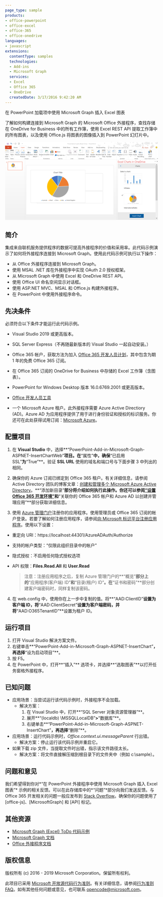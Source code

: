 ```yaml
---
page_type: sample
products:
- office-powerpoint
- office-excel
- office-365
- office-onedrive
languages:
- javascript
extensions:
  contentType: samples
  technologies:
  - Add-ins
  - Microsoft Graph
  services:
  - Excel
  - Office 365
  - OneDrive
  createdDate: 3/17/2016 9:42:20 AM
---
```

 在 PowerPoint 加载项中使用 Microsoft Graph 插入 Excel 图表 

了解如何构建连接到 Microsoft Graph 的 Microsoft Office 外接程序，查找存储在 OneDrive for Business 中的所有工作簿，使用 Excel REST API 提取工作簿中的所有图表，以及使用 Office.js 将图表的图像插入到 PowerPoint 幻灯片中。

![在 PowerPoint 外接程序示例中使用 Microsoft Graph 插入 Excel 图表](images/InsertChart.png)

## 简介

集成来自联机服务提供程序的数据可提高外接程序的价值和采用率。此代码示例演示了如何将外接程序连接到 Microsoft Graph。使用此代码示例可执行以下操作：

* 从 Office 外接程序连接到 Microsoft Graph。
* 使用 MSAL .NET 库在外接程序中实现 OAuth 2.0 授权框架。
* 从 Microsoft Graph 中使用 Excel 和 OneDrive REST API。
* 使用 Office UI 命名空间显示对话框。
* 使用 ASP.NET MVC、MSAL 和 Office.js 构建外接程序。 
* 在 PowerPoint 中使用外接程序命令。


## 先决条件

必须符合以下条件才能运行此代码示例。

* Visual Studio 2019 或更高版本。

* SQL Server Express（不再随最新版本的 Visual Studio 一起自动安装。）

* Office 365 帐户，获取方法为加入 [Office 365 开发人员计划](https://aka.ms/devprogramsignup)，其中包含为期 1 年的免费 Office 365 订阅。

* 在 Office 365 订阅的 OneDrive for Business 中存储的 Excel 工作簿（含图表）。

* PowerPoint for Windows Desktop 版本 16.0.6769.2001 或更高版本。
* [Office 开发人员工具](https://www.visualstudio.com/en-us/features/office-tools-vs.aspx)

* 一个 Microsoft Azure 租户。此外接程序需要 Azure Active Directiory (AD)。Azure AD 为应用程序提供了用于进行身份验证和授权的标识服务。你还可在此处获得试用订阅：[Microsoft Azure](https://account.windowsazure.com/SignUp)。

## 配置项目

1. 在 **Visual Studio** 中，选择**“PowerPoint-Add-in-Microsoft-Graph-ASPNET-InsertChartWeb”**项目。在**“属性”**中，确保**“已启用 SSL”**为**“True”**。验证 **SSL URL** 使用的域名和端口号与下面步骤 3 中列出的相同。
 
2. 确保你的 Azure 订阅已绑定到 Office 365 租户。有关详细信息，请参阅 Active Directory 团队的博客文章：[创建和管理多个 Microsoft Azure Active Directory](http://blogs.technet.com/b/ad/archive/2013/11/08/creating-and-managing-multiple-windows-azure-active-directories.aspx)。**“添加新目录”**部分将介绍如何执行此操作。你还可以参阅[“设置 Office 365 开发环境”](https://msdn.microsoft.com/office/office365/howto/setup-development-environment#bk_CreateAzureSubscription)和**“关联你的 Office 365 帐户和 Azure AD 以创建并管理应用”**部分获取详细信息。

3. 使用 [Azure 管理门户](https://manage.windowsazure.com)注册你的应用程序。使用管理员或 Office 365 订阅的帐户登录。若要了解如何注册应用程序，请参阅[向 Microsoft 标识平台注册应用程序](https://msdn.microsoft.com/office/office365/HowTo/add-common-consent-manually)。使用以下设置：

 - 重定向 URI：https://localhost:44301/AzureADAuth/Authorize	
 - 支持的帐户类型：“仅限此组织目录中的帐户”
 - 隐式授权：不启用任何隐式授权选项
 - API 权限：**Files.Read.All** 和 **User.Read**

	> 注意：注册应用程序之后，复制 Azure 管理门户的**“概览”**部分上的**“应用程序(客户端) ID”**和**“目录(租户) ID”**。在**“证书和密码”**部分创建客户端密码时，同样复制该密码。 
	 
4.  在 web.config 中，使用你在上一步中复制的值。将**“AAD:ClientID”**设置为客户端 ID，将**“AAD:ClientSecret”**设置为客户端密码，并将**“AAD:O365TenantID”**设置为租户 ID。 

## 运行项目
1. 打开 Visual Studio 解决方案文件。 
2. 右键单击**“PowerPoint-Add-in-Microsoft-Graph-ASPNET-InsertChart”**，再选择**“设为启动项目”**。
2. 按 F5。 
3. 在 PowerPoint 中，打开**“插入”** 选项卡，并选择**“选取图表”**以打开任务窗格外接程序。

## 已知问题

* 应用场景：当尝试运行该代码示例时，外接程序不会加载。
	* 解决方案： 
		1. 在 Visual Studio 中，打开**“SQL Server 对象资源管理器”**。
		2. 展开**“(localdb) \\MSSQLLocalDB”**>**“数据库”**。
		3. 右键单击**“PowerPoint-Add-in-Microsoft-Graph-ASPNET-InsertChart”**，再选择**“删除”**。 
* 应用场景：运行代码示例时，*Office.context.ui.messageParent* 行出错。	
	* 解决方案：停止运行该代码示例并重启它。 
* 如果下载 zip 文件，当提取文件时出错，指示该文件路径太长。
	* 解决方案：将文件直接解压缩到根目录下的文件夹中（例如 c:\\sample）。

## 问题和意见
我们希望得到你对*“在 PowerPoint 外接程序中使用 Microsoft Graph 插入 Excel 图表”* 示例的相关反馈。可以在此存储库中的*“问题”*部分向我们发送反馈。与 Office 365 开发相关的问题一般应发布到 [Stack Overflow](http://stackoverflow.com/questions/tagged/Office365+API)。确保你的问题使用了 \[office-js]、\[MicrosoftGraph] 和 \[API] 标记。

## 其他资源

* [Microsoft Graph (Excel) ToDo 代码示例](https://github.com/microsoftgraph/aspnet-todo-rest-sample)
* [Microsoft Graph 文档](https://docs.microsoft.com/en-us/graph/)
* [Office 外接程序文档](https://docs.microsoft.com/en-us/office/dev/add-ins/overview/office-add-ins)

## 版权信息
版权所有 (c) 2016 - 2019 Microsoft Corporation。保留所有权利。



此项目已采用 [Microsoft 开放源代码行为准则](https://opensource.microsoft.com/codeofconduct/)。有关详细信息，请参阅[行为准则 FAQ](https://opensource.microsoft.com/codeofconduct/faq/)。如有其他任何问题或意见，也可联系 [opencode@microsoft.com](mailto:opencode@microsoft.com)。
